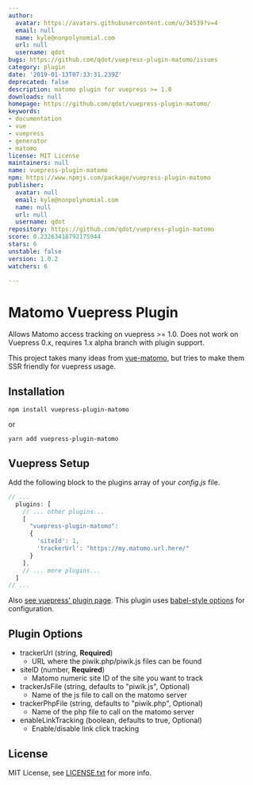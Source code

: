 ```yaml
---
author:
  avatar: https://avatars.githubusercontent.com/u/34539?v=4
  email: null
  name: kyle@nonpolynomial.com
  url: null
  username: qdot
bugs: https://github.com/qdot/vuepress-plugin-matomo/issues
category: plugin
date: '2019-01-13T07:33:31.239Z'
deprecated: false
description: matomo plugin for vuepress >= 1.0
downloads: null
homepage: https://github.com/qdot/vuepress-plugin-matomo/
keywords:
- documentation
- vue
- vuepress
- generator
- matomo
license: MIT License
maintainers: null
name: vuepress-plugin-matomo
npm: https://www.npmjs.com/package/vuepress-plugin-matomo
publisher:
  avatar: null
  email: kyle@nonpolynomial.com
  name: null
  url: null
  username: qdot
repository: https://github.com/qdot/vuepress-plugin-matomo
score: 0.23263418792175944
stars: 6
unstable: false
version: 1.0.2
watchers: 6

---
```


# Matomo Vuepress Plugin

Allows Matomo access tracking on vuepress >= 1.0. Does not work on
Vuepress 0.x, requires 1.x alpha branch with plugin support.

This project takes many ideas from
[vue-matomo](https://github.com/AmazingDreams/vue-matomo/), but tries
to make them SSR friendly for vuepress usage.

## Installation

```
npm install vuepress-plugin-matomo
```

or 

```
yarn add vuepress-plugin-matomo
```

## Vuepress Setup

Add the following block to the plugins array of your *config.js* file.

```js
// ...
  plugins: [
    // ... other plugins...
    [
      "vuepress-plugin-matomo":
      {
        'siteId': 1,
        'trackerUrl': "https://my.matomo.url.here/"
      }
    ],
    // ... more plugins...
  ]
// ...
```

Also [see vuepress' plugin page](https://vuepress.vuejs.org/plugin/using-a-plugin.html). This plugin uses [babel-style options](https://vuepress.vuejs.org/plugin/using-a-plugin.html#plugin-options) for configuration.

## Plugin Options

* trackerUrl (string, **Required**)
    * URL where the piwik.php/piwik.js files can be found
* siteID (number, **Required**)
    * Matomo numeric site ID of the site you want to track
* trackerJsFile (string, defaults to "piwik.js", Optional)
    * Name of the js file to call on the matomo server
* trackerPhpFile (string, defaults to "piwik.php", Optional)
    * Name of the php file to call on the matomo server
* enableLinkTracking (boolean, defaults to true, Optional)
    * Enable/disable link click tracking
    
## License

MIT License, see [LICENSE.txt](LICENSE.txt) for more info.
